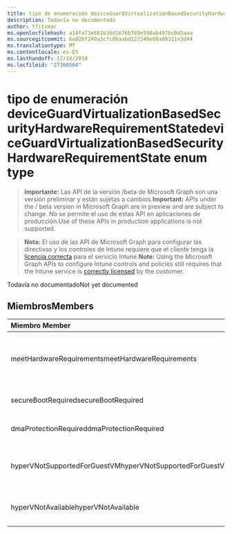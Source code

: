 ```yaml
---
title: tipo de enumeración deviceGuardVirtualizationBasedSecurityHardwareRequirementState
description: Todavía no documentado
author: tfitzmac
ms.openlocfilehash: a14fa73e681b36d1676b789e598ab497bc0d2aaa
ms.sourcegitcommit: 6a82bf240a3cfc0baabd227349e08a08311e3d44
ms.translationtype: MT
ms.contentlocale: es-ES
ms.lasthandoff: 12/18/2018
ms.locfileid: "27360560"
---
```

# <a name="deviceguardvirtualizationbasedsecurityhardwarerequirementstate-enum-type"></a><span data-ttu-id="9ddd1-103">tipo de enumeración deviceGuardVirtualizationBasedSecurityHardwareRequirementState</span><span class="sxs-lookup"><span data-stu-id="9ddd1-103">deviceGuardVirtualizationBasedSecurityHardwareRequirementState enum type</span></span>

> <span data-ttu-id="9ddd1-104">**Importante:** Las API de la versión /beta de Microsoft Graph son una versión preliminar y están sujetas a cambios.</span><span class="sxs-lookup"><span data-stu-id="9ddd1-104">**Important:** APIs under the / beta version in Microsoft Graph are in preview and are subject to change.</span></span> <span data-ttu-id="9ddd1-105">No se permite el uso de estas API en aplicaciones de producción.</span><span class="sxs-lookup"><span data-stu-id="9ddd1-105">Use of these APIs in production applications is not supported.</span></span>

> <span data-ttu-id="9ddd1-106">**Nota:** El uso de las API de Microsoft Graph para configurar las directivas y los controles de Intune requiere que el cliente tenga la [licencia correcta](https://go.microsoft.com/fwlink/?linkid=839381) para el servicio Intune.</span><span class="sxs-lookup"><span data-stu-id="9ddd1-106">**Note:** Using the Microsoft Graph APIs to configure Intune controls and policies still requires that the Intune service is [correctly licensed](https://go.microsoft.com/fwlink/?linkid=839381) by the customer.</span></span>

<span data-ttu-id="9ddd1-107">Todavía no documentado</span><span class="sxs-lookup"><span data-stu-id="9ddd1-107">Not yet documented</span></span>
## <a name="members"></a><span data-ttu-id="9ddd1-108">Miembros</span><span class="sxs-lookup"><span data-stu-id="9ddd1-108">Members</span></span>
|<span data-ttu-id="9ddd1-109">Miembro	</span><span class="sxs-lookup"><span data-stu-id="9ddd1-109">Member</span></span>|<span data-ttu-id="9ddd1-110">Valor</span><span class="sxs-lookup"><span data-stu-id="9ddd1-110">Value</span></span>|<span data-ttu-id="9ddd1-111">Descripción</span><span class="sxs-lookup"><span data-stu-id="9ddd1-111">Description</span></span>|
|:---|:---|:---|
|<span data-ttu-id="9ddd1-112">meetHardwareRequirements</span><span class="sxs-lookup"><span data-stu-id="9ddd1-112">meetHardwareRequirements</span></span>|<span data-ttu-id="9ddd1-113">0</span><span class="sxs-lookup"><span data-stu-id="9ddd1-113">0</span></span>|<span data-ttu-id="9ddd1-114">Sistema cumpla los requisitos de configuración de hardware</span><span class="sxs-lookup"><span data-stu-id="9ddd1-114">System meets hardware configuration requirements</span></span>|
|<span data-ttu-id="9ddd1-115">secureBootRequired</span><span class="sxs-lookup"><span data-stu-id="9ddd1-115">secureBootRequired</span></span>|<span data-ttu-id="9ddd1-116">1</span><span class="sxs-lookup"><span data-stu-id="9ddd1-116">1</span></span>|<span data-ttu-id="9ddd1-117">Inicialización segura necesario</span><span class="sxs-lookup"><span data-stu-id="9ddd1-117">Secure boot required</span></span>|
|<span data-ttu-id="9ddd1-118">dmaProtectionRequired</span><span class="sxs-lookup"><span data-stu-id="9ddd1-118">dmaProtectionRequired</span></span>|<span data-ttu-id="9ddd1-119">2</span><span class="sxs-lookup"><span data-stu-id="9ddd1-119">2</span></span>|<span data-ttu-id="9ddd1-120">Protección de DMA necesario</span><span class="sxs-lookup"><span data-stu-id="9ddd1-120">DMA protection required</span></span>|
|<span data-ttu-id="9ddd1-121">hyperVNotSupportedForGuestVM</span><span class="sxs-lookup"><span data-stu-id="9ddd1-121">hyperVNotSupportedForGuestVM</span></span>|<span data-ttu-id="9ddd1-122">4</span><span class="sxs-lookup"><span data-stu-id="9ddd1-122">4</span></span>|<span data-ttu-id="9ddd1-123">HyperV que no se admite para la máquina virtual de invitado</span><span class="sxs-lookup"><span data-stu-id="9ddd1-123">HyperV not supported for Guest VM</span></span>|
|<span data-ttu-id="9ddd1-124">hyperVNotAvailable</span><span class="sxs-lookup"><span data-stu-id="9ddd1-124">hyperVNotAvailable</span></span>|<span data-ttu-id="9ddd1-125">8</span><span class="sxs-lookup"><span data-stu-id="9ddd1-125">8</span></span>|<span data-ttu-id="9ddd1-126">HyperV característica no está disponible</span><span class="sxs-lookup"><span data-stu-id="9ddd1-126">HyperV feature is not available</span></span>|





